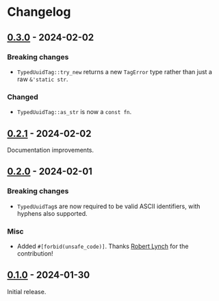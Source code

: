 # Changelog

## [0.3.0] - 2024-02-02

### Breaking changes

- `TypedUuidTag::try_new` returns a new `TagError` type rather than just a raw `&'static str`.

### Changed

- `TypedUuidTag::as_str` is now a `const fn`.

## [0.2.1] - 2024-02-02

Documentation improvements.

## [0.2.0] - 2024-02-01

### Breaking changes

- `TypedUuidTag`s are now required to be valid ASCII identifiers, with hyphens also supported.

### Misc

- Added `#[forbid(unsafe_code)]`. Thanks [Robert Lynch](https://github.com/rob0rt) for the contribution!

## [0.1.0] - 2024-01-30

Initial release.

[0.3.0]: https://github.com/oxidecomputer/newtype-uuid/releases/newtype-uuid-0.3.0
[0.2.1]: https://github.com/oxidecomputer/newtype-uuid/releases/newtype-uuid-0.2.1
[0.2.0]: https://github.com/oxidecomputer/newtype-uuid/releases/newtype-uuid-0.2.0
[0.1.0]: https://github.com/oxidecomputer/newtype-uuid/releases/newtype-uuid-0.1.0
